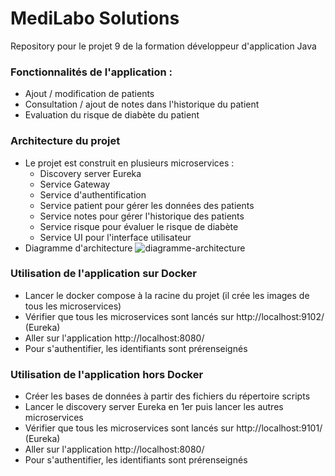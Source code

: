 # MediLabo Solutions
Repository pour le projet 9 de la formation développeur d'application Java

### Fonctionnalités de l'application :
- Ajout / modification de patients
- Consultation / ajout de notes dans l'historique du patient
- Evaluation du risque de diabète du patient

### Architecture du projet
- Le projet est construit en plusieurs microservices :
  - Discovery server Eureka
  - Service Gateway
  - Service d'authentification
  - Service patient pour gérer les données des patients
  - Service notes pour gérer l'historique des patients
  - Service risque pour évaluer le risque de diabète
  - Service UI pour l'interface utilisateur
- Diagramme d'architecture
![diagramme-architecture](https://github.com/git-mg-dev/galvan-marc-projet-9-java/assets/144458198/6e62e9e5-b90f-4a57-98ca-93c102952c16)

### Utilisation de l'application sur Docker
- Lancer le docker compose à la racine du projet (il crée les images de tous les microservices)
- Vérifier que tous les microservices sont lancés sur http://localhost:9102/ (Eureka)
- Aller sur l'application http://localhost:8080/
- Pour s'authentifier, les identifiants sont prérenseignés

### Utilisation de l'application hors Docker
- Créer les bases de données à partir des fichiers du répertoire scripts
- Lancer le discovery server Eureka en 1er puis lancer les autres microservices
- Vérifier que tous les microservices sont lancés sur http://localhost:9101/ (Eureka)
- Aller sur l'application http://localhost:8080/
- Pour s'authentifier, les identifiants sont prérenseignés
